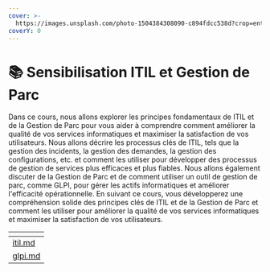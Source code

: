 ```yaml
---
cover: >-
  https://images.unsplash.com/photo-1504384308090-c894fdcc538d?crop=entropy&cs=tinysrgb&fm=jpg&ixid=MnwxOTcwMjR8MHwxfHNlYXJjaHw0fHxvcGVuJTIwc3BhY2V8ZW58MHx8fHwxNjc0OTg4Mjc3&ixlib=rb-4.0.3&q=80
coverY: 0
---
```


# 📚 Sensibilisation ITIL et Gestion de Parc

Dans ce cours, nous allons explorer les principes fondamentaux de ITIL et de la Gestion de Parc pour vous aider à comprendre comment améliorer la qualité de vos services informatiques et maximiser la satisfaction de vos utilisateurs. Nous allons décrire les processus clés de ITIL, tels que la gestion des incidents, la gestion des demandes, la gestion des configurations, etc. et comment les utiliser pour développer des processus de gestion de services plus efficaces et plus fiables. Nous allons également discuter de la Gestion de Parc et de comment utiliser un outil de gestion de parc, comme GLPI, pour gérer les actifs informatiques et améliorer l'efficacité opérationnelle. En suivant ce cours, vous développerez une compréhension solide des principes clés de ITIL et de la Gestion de Parc et comment les utiliser pour améliorer la qualité de vos services informatiques et maximiser la satisfaction de vos utilisateurs.

<table data-card-size="large" data-view="cards"><thead><tr><th data-card-target data-type="content-ref"></th></tr></thead><tbody><tr><td><a href="itil.md">itil.md</a></td></tr><tr><td><a href="glpi.md">glpi.md</a></td></tr></tbody></table>

